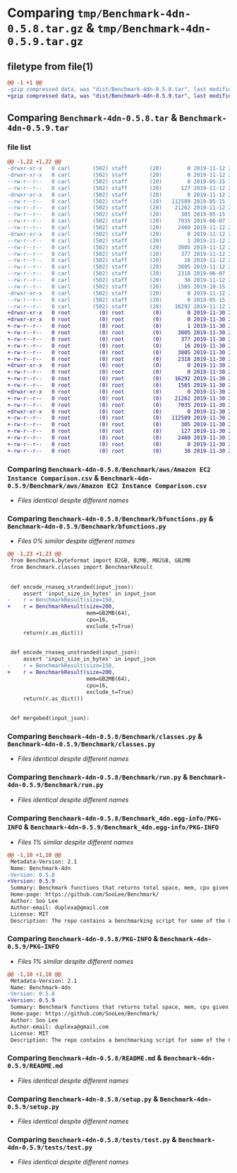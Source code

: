 # Comparing `tmp/Benchmark-4dn-0.5.8.tar.gz` & `tmp/Benchmark-4dn-0.5.9.tar.gz`

## filetype from file(1)

```diff
@@ -1 +1 @@
-gzip compressed data, was "dist/Benchmark-4dn-0.5.8.tar", last modified: Tue Nov 12 20:29:00 2019, max compression
+gzip compressed data, was "dist/Benchmark-4dn-0.5.9.tar", last modified: Sat Nov 30 22:25:35 2019, max compression
```

## Comparing `Benchmark-4dn-0.5.8.tar` & `Benchmark-4dn-0.5.9.tar`

### file list

```diff
@@ -1,22 +1,22 @@
-drwxr-xr-x   0 carl       (502) staff       (20)        0 2019-11-12 20:29:00.000000 Benchmark-4dn-0.5.8/
-drwxr-xr-x   0 carl       (502) staff       (20)        0 2019-11-12 20:29:00.000000 Benchmark-4dn-0.5.8/Benchmark/
--rw-r--r--   0 carl       (502) staff       (20)        0 2019-05-15 13:24:15.000000 Benchmark-4dn-0.5.8/Benchmark/__init__.py
--rw-r--r--   0 carl       (502) staff       (20)      127 2019-11-12 20:26:40.000000 Benchmark-4dn-0.5.8/Benchmark/_version.py
-drwxr-xr-x   0 carl       (502) staff       (20)        0 2019-11-12 20:29:00.000000 Benchmark-4dn-0.5.8/Benchmark/aws/
--rw-r--r--   0 carl       (502) staff       (20)   112589 2019-05-15 13:24:15.000000 Benchmark-4dn-0.5.8/Benchmark/aws/Amazon EC2 Instance Comparison.csv
--rw-r--r--   0 carl       (502) staff       (20)    21262 2019-11-12 20:26:40.000000 Benchmark-4dn-0.5.8/Benchmark/bfunctions.py
--rw-r--r--   0 carl       (502) staff       (20)      305 2019-05-15 13:24:15.000000 Benchmark-4dn-0.5.8/Benchmark/byteformat.py
--rw-r--r--   0 carl       (502) staff       (20)     7035 2019-06-07 15:10:57.000000 Benchmark-4dn-0.5.8/Benchmark/classes.py
--rw-r--r--   0 carl       (502) staff       (20)     2460 2019-11-12 20:26:40.000000 Benchmark-4dn-0.5.8/Benchmark/run.py
-drwxr-xr-x   0 carl       (502) staff       (20)        0 2019-11-12 20:29:00.000000 Benchmark-4dn-0.5.8/Benchmark_4dn.egg-info/
--rw-r--r--   0 carl       (502) staff       (20)        1 2019-11-12 20:28:59.000000 Benchmark-4dn-0.5.8/Benchmark_4dn.egg-info/dependency_links.txt
--rw-r--r--   0 carl       (502) staff       (20)     3805 2019-11-12 20:28:59.000000 Benchmark-4dn-0.5.8/Benchmark_4dn.egg-info/PKG-INFO
--rw-r--r--   0 carl       (502) staff       (20)      377 2019-11-12 20:28:59.000000 Benchmark-4dn-0.5.8/Benchmark_4dn.egg-info/SOURCES.txt
--rw-r--r--   0 carl       (502) staff       (20)       16 2019-11-12 20:28:59.000000 Benchmark-4dn-0.5.8/Benchmark_4dn.egg-info/top_level.txt
--rw-r--r--   0 carl       (502) staff       (20)     3805 2019-11-12 20:29:00.000000 Benchmark-4dn-0.5.8/PKG-INFO
--rw-r--r--   0 carl       (502) staff       (20)     2318 2019-06-07 15:10:57.000000 Benchmark-4dn-0.5.8/README.md
--rw-r--r--   0 carl       (502) staff       (20)       38 2019-11-12 20:29:00.000000 Benchmark-4dn-0.5.8/setup.cfg
--rw-r--r--   0 carl       (502) staff       (20)     1565 2019-10-15 15:02:51.000000 Benchmark-4dn-0.5.8/setup.py
-drwxr-xr-x   0 carl       (502) staff       (20)        0 2019-11-12 20:29:00.000000 Benchmark-4dn-0.5.8/tests/
--rw-r--r--   0 carl       (502) staff       (20)        0 2019-05-15 13:24:15.000000 Benchmark-4dn-0.5.8/tests/__init__.py
--rw-r--r--   0 carl       (502) staff       (20)    16292 2019-11-12 20:26:40.000000 Benchmark-4dn-0.5.8/tests/test.py
+drwxr-xr-x   0 root         (0) root         (0)        0 2019-11-30 22:25:35.000000 Benchmark-4dn-0.5.9/
+drwxr-xr-x   0 root         (0) root         (0)        0 2019-11-30 22:25:35.000000 Benchmark-4dn-0.5.9/Benchmark_4dn.egg-info/
+-rw-r--r--   0 root         (0) root         (0)        1 2019-11-30 22:25:34.000000 Benchmark-4dn-0.5.9/Benchmark_4dn.egg-info/dependency_links.txt
+-rw-r--r--   0 root         (0) root         (0)     3805 2019-11-30 22:25:34.000000 Benchmark-4dn-0.5.9/Benchmark_4dn.egg-info/PKG-INFO
+-rw-r--r--   0 root         (0) root         (0)      377 2019-11-30 22:25:34.000000 Benchmark-4dn-0.5.9/Benchmark_4dn.egg-info/SOURCES.txt
+-rw-r--r--   0 root         (0) root         (0)       16 2019-11-30 22:25:34.000000 Benchmark-4dn-0.5.9/Benchmark_4dn.egg-info/top_level.txt
+-rw-r--r--   0 root         (0) root         (0)     3805 2019-11-30 22:25:35.000000 Benchmark-4dn-0.5.9/PKG-INFO
+-rw-r--r--   0 root         (0) root         (0)     2318 2019-11-30 22:23:19.000000 Benchmark-4dn-0.5.9/README.md
+drwxr-xr-x   0 root         (0) root         (0)        0 2019-11-30 22:25:35.000000 Benchmark-4dn-0.5.9/tests/
+-rw-r--r--   0 root         (0) root         (0)        0 2019-11-30 22:23:19.000000 Benchmark-4dn-0.5.9/tests/__init__.py
+-rw-r--r--   0 root         (0) root         (0)    16292 2019-11-30 22:23:19.000000 Benchmark-4dn-0.5.9/tests/test.py
+-rw-r--r--   0 root         (0) root         (0)     1565 2019-11-30 22:23:19.000000 Benchmark-4dn-0.5.9/setup.py
+drwxr-xr-x   0 root         (0) root         (0)        0 2019-11-30 22:25:35.000000 Benchmark-4dn-0.5.9/Benchmark/
+-rw-r--r--   0 root         (0) root         (0)    21262 2019-11-30 22:23:56.000000 Benchmark-4dn-0.5.9/Benchmark/bfunctions.py
+-rw-r--r--   0 root         (0) root         (0)     7035 2019-11-30 22:23:19.000000 Benchmark-4dn-0.5.9/Benchmark/classes.py
+drwxr-xr-x   0 root         (0) root         (0)        0 2019-11-30 22:25:35.000000 Benchmark-4dn-0.5.9/Benchmark/aws/
+-rw-r--r--   0 root         (0) root         (0)   112589 2019-11-30 22:23:19.000000 Benchmark-4dn-0.5.9/Benchmark/aws/Amazon EC2 Instance Comparison.csv
+-rw-r--r--   0 root         (0) root         (0)      305 2019-11-30 22:23:19.000000 Benchmark-4dn-0.5.9/Benchmark/byteformat.py
+-rw-r--r--   0 root         (0) root         (0)      127 2019-11-30 22:24:01.000000 Benchmark-4dn-0.5.9/Benchmark/_version.py
+-rw-r--r--   0 root         (0) root         (0)     2460 2019-11-30 22:23:19.000000 Benchmark-4dn-0.5.9/Benchmark/run.py
+-rw-r--r--   0 root         (0) root         (0)        0 2019-11-30 22:23:19.000000 Benchmark-4dn-0.5.9/Benchmark/__init__.py
+-rw-r--r--   0 root         (0) root         (0)       38 2019-11-30 22:25:35.000000 Benchmark-4dn-0.5.9/setup.cfg
```

### Comparing `Benchmark-4dn-0.5.8/Benchmark/aws/Amazon EC2 Instance Comparison.csv` & `Benchmark-4dn-0.5.9/Benchmark/aws/Amazon EC2 Instance Comparison.csv`

 * *Files identical despite different names*

### Comparing `Benchmark-4dn-0.5.8/Benchmark/bfunctions.py` & `Benchmark-4dn-0.5.9/Benchmark/bfunctions.py`

 * *Files 0% similar despite different names*

```diff
@@ -1,23 +1,23 @@
 from Benchmark.byteformat import B2GB, B2MB, MB2GB, GB2MB
 from Benchmark.classes import BenchmarkResult
 
 
 def encode_rnaseq_stranded(input_json):
     assert 'input_size_in_bytes' in input_json
-    r = BenchmarkResult(size=150,
+    r = BenchmarkResult(size=200,
                         mem=GB2MB(64),
                         cpu=16,
                         exclude_t=True)
     return(r.as_dict())
 
 
 def encode_rnaseq_unstranded(input_json):
     assert 'input_size_in_bytes' in input_json
-    r = BenchmarkResult(size=150,
+    r = BenchmarkResult(size=200,
                         mem=GB2MB(64),
                         cpu=16,
                         exclude_t=True)
     return(r.as_dict())
 
 
 def mergebed(input_json):
```

### Comparing `Benchmark-4dn-0.5.8/Benchmark/classes.py` & `Benchmark-4dn-0.5.9/Benchmark/classes.py`

 * *Files identical despite different names*

### Comparing `Benchmark-4dn-0.5.8/Benchmark/run.py` & `Benchmark-4dn-0.5.9/Benchmark/run.py`

 * *Files identical despite different names*

### Comparing `Benchmark-4dn-0.5.8/Benchmark_4dn.egg-info/PKG-INFO` & `Benchmark-4dn-0.5.9/Benchmark_4dn.egg-info/PKG-INFO`

 * *Files 1% similar despite different names*

```diff
@@ -1,10 +1,10 @@
 Metadata-Version: 2.1
 Name: Benchmark-4dn
-Version: 0.5.8
+Version: 0.5.9
 Summary: Benchmark functions that returns total space, mem, cpu given                 input size and parameters for the CWL workflows
 Home-page: https://github.com/SooLee/Benchmark/
 Author: Soo Lee
 Author-email: duplexa@gmail.com
 License: MIT
 Description: The repo contains a benchmarking script for some of the CWL workflows used by 4DN-DCIC (https://github.com/4dn-dcic/pipelines-cwl), that returns total space, mem and CPUs required per given input size and a recommended AWS EC2 instance type.
```

### Comparing `Benchmark-4dn-0.5.8/PKG-INFO` & `Benchmark-4dn-0.5.9/PKG-INFO`

 * *Files 1% similar despite different names*

```diff
@@ -1,10 +1,10 @@
 Metadata-Version: 2.1
 Name: Benchmark-4dn
-Version: 0.5.8
+Version: 0.5.9
 Summary: Benchmark functions that returns total space, mem, cpu given                 input size and parameters for the CWL workflows
 Home-page: https://github.com/SooLee/Benchmark/
 Author: Soo Lee
 Author-email: duplexa@gmail.com
 License: MIT
 Description: The repo contains a benchmarking script for some of the CWL workflows used by 4DN-DCIC (https://github.com/4dn-dcic/pipelines-cwl), that returns total space, mem and CPUs required per given input size and a recommended AWS EC2 instance type.
```

### Comparing `Benchmark-4dn-0.5.8/README.md` & `Benchmark-4dn-0.5.9/README.md`

 * *Files identical despite different names*

### Comparing `Benchmark-4dn-0.5.8/setup.py` & `Benchmark-4dn-0.5.9/setup.py`

 * *Files identical despite different names*

### Comparing `Benchmark-4dn-0.5.8/tests/test.py` & `Benchmark-4dn-0.5.9/tests/test.py`

 * *Files identical despite different names*

